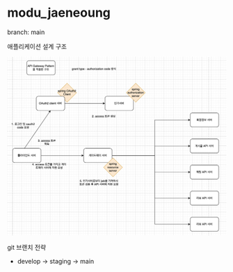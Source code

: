 # modu_jaeneoung 

branch: main

애플리케이션 설계 구조 <br>

![ex_screenshot](modu_MSA_architecture.png)

git 브랜치 전략
- develop -> staging -> main
 